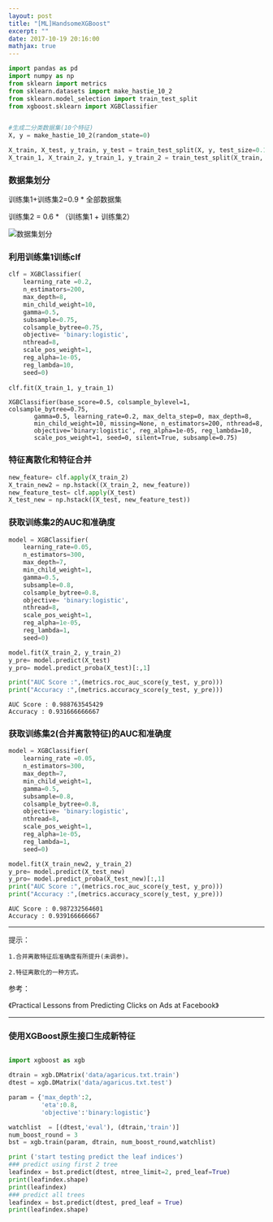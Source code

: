 ```yaml
---
layout: post
title: "[ML]HandsomeXGBoost"
excerpt: ""
date: 2017-10-19 20:16:00
mathjax: true
---
```


```python
import pandas as pd
import numpy as np  
from sklearn import metrics  
from sklearn.datasets import make_hastie_10_2
from sklearn.model_selection import train_test_split  
from xgboost.sklearn import XGBClassifier  


#生成二分类数据集(10个特征)
X, y = make_hastie_10_2(random_state=0)

X_train, X_test, y_train, y_test = train_test_split(X, y, test_size=0.1, random_state=0)
X_train_1, X_train_2, y_train_1, y_train_2 = train_test_split(X_train, y_train, test_size=0.6, random_state=0)  

```

### 数据集划分

训练集1+训练集2=0.9 * 全部数据集

训练集2 = 0.6 * （训练集1 + 训练集2）

![数据集划分](http://wx3.sinaimg.cn/mw690/aba7d18bgy1fknspkf4jjj20fu01ydfp.jpg)

### 利用训练集1训练clf


```python
clf = XGBClassifier(  
    learning_rate =0.2,  
    n_estimators=200,
    max_depth=8,  
    min_child_weight=10,  
    gamma=0.5,  
    subsample=0.75,  
    colsample_bytree=0.75,  
    objective= 'binary:logistic',
    nthread=8,
    scale_pos_weight=1,  
    reg_alpha=1e-05,  
    reg_lambda=10, 
    seed=0)
        
clf.fit(X_train_1, y_train_1)
```




    XGBClassifier(base_score=0.5, colsample_bylevel=1, colsample_bytree=0.75,
           gamma=0.5, learning_rate=0.2, max_delta_step=0, max_depth=8,
           min_child_weight=10, missing=None, n_estimators=200, nthread=8,
           objective='binary:logistic', reg_alpha=1e-05, reg_lambda=10,
           scale_pos_weight=1, seed=0, silent=True, subsample=0.75)



### 特征离散化和特征合并


```python
new_feature= clf.apply(X_train_2)  
X_train_new2 = np.hstack((X_train_2, new_feature))
new_feature_test= clf.apply(X_test)  
X_test_new = np.hstack((X_test, new_feature_test))
```

### 获取训练集2的AUC和准确度


```python
model = XGBClassifier(  
    learning_rate=0.05,
    n_estimators=300,  
    max_depth=7,  
    min_child_weight=1,  
    gamma=0.5,  
    subsample=0.8,  
    colsample_bytree=0.8,  
    objective= 'binary:logistic', 
    nthread=8,  
    scale_pos_weight=1,  
    reg_alpha=1e-05,  
    reg_lambda=1,  
    seed=0) 

model.fit(X_train_2, y_train_2)  
y_pre= model.predict(X_test)  
y_pro= model.predict_proba(X_test)[:,1]   

print("AUC Score :",(metrics.roc_auc_score(y_test, y_pro)))   
print("Accuracy :",(metrics.accuracy_score(y_test, y_pre)))  
```

    AUC Score : 0.988763545429
    Accuracy : 0.931666666667


### 获取训练集2(合并离散特征)的AUC和准确度


```python
model = XGBClassifier(  
    learning_rate =0.05,
    n_estimators=300,
    max_depth=7,  
    min_child_weight=1,  
    gamma=0.5,  
    subsample=0.8,  
    colsample_bytree=0.8,  
    objective= 'binary:logistic',
    nthread=8,
    scale_pos_weight=1,  
    reg_alpha=1e-05,  
    reg_lambda=1,  
    seed=0) 

model.fit(X_train_new2, y_train_2)  
y_pre= model.predict(X_test_new)  
y_pro= model.predict_proba(X_test_new)[:,1]   
print("AUC Score :",(metrics.roc_auc_score(y_test, y_pro)))   
print("Accuracy :",(metrics.accuracy_score(y_test, y_pre)))
```

    AUC Score : 0.987232564601
    Accuracy : 0.939166666667


---

提示：

    1.合并离散特征后准确度有所提升(未调参)。
    
    2.特征离散化的一种方式。
    
参考：

《Practical Lessons from Predicting Clicks on Ads at Facebook》

---

### 使用XGBoost原生接口生成新特征


```python

```


```python
import xgboost as xgb

dtrain = xgb.DMatrix('data/agaricus.txt.train')
dtest = xgb.DMatrix('data/agaricus.txt.test')

param = {'max_depth':2,
         'eta':0.8,
         'objective':'binary:logistic'}

watchlist  = [(dtest,'eval'), (dtrain,'train')]
num_boost_round = 3
bst = xgb.train(param, dtrain, num_boost_round,watchlist)

print ('start testing predict the leaf indices')
### predict using first 2 tree
leafindex = bst.predict(dtest, ntree_limit=2, pred_leaf=True)
print(leafindex.shape)
print(leafindex)
### predict all trees
leafindex = bst.predict(dtest, pred_leaf = True)
print(leafindex.shape)
```


```python

```


```python

```


```python

```


```python

```


```python

```


```python

```


```python

```


```python

```


```python

```


```python

```


```python

```


```python

```
